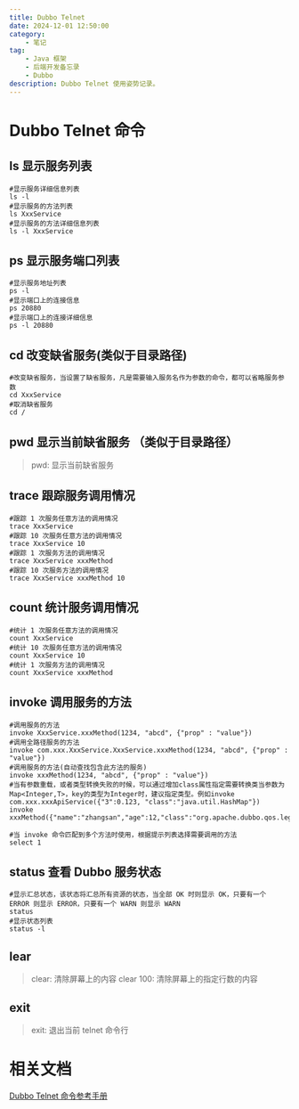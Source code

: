 ```yaml
---
title: Dubbo Telnet 
date: 2024-12-01 12:50:00
category:
    - 笔记
tag: 
    - Java 框架
    - 后端开发备忘录
    - Dubbo 
description: Dubbo Telnet 使用姿势记录。
---
```


# Dubbo Telnet 命令

## ls 显示服务列表
```shell title='使用姿势'
#显示服务详细信息列表
ls -l  
#显示服务的方法列表  
ls XxxService
#显示服务的方法详细信息列表  
ls -l XxxService
```

## ps 显示服务端口列表
```shell title='使用姿势'
#显示服务地址列表 
ps -l 
#显示端口上的连接信息 
ps 20880 
#显示端口上的连接详细信息 
ps -l 20880 
```
 

## cd 改变缺省服务(类似于目录路径)
```shell title='使用姿势'
#改变缺省服务，当设置了缺省服务，凡是需要输入服务名作为参数的命令，都可以省略服务参数  
cd XxxService
#取消缺省服务
cd /
```
## pwd 显示当前缺省服务 （类似于目录路径）
> pwd: 显示当前缺省服务

## trace 跟踪服务调用情况
```shell title='使用姿势'
#跟踪 1 次服务任意方法的调用情况  
trace XxxService
#跟踪 10 次服务任意方法的调用情况
trace XxxService 10
#跟踪 1 次服务方法的调用情况
trace XxxService xxxMethod
#跟踪 10 次服务方法的调用情况
trace XxxService xxxMethod 10
```

## count 统计服务调用情况

```shell title='使用姿势'
#统计 1 次服务任意方法的调用情况
count XxxService
#统计 10 次服务任意方法的调用情况
count XxxService 10
#统计 1 次服务方法的调用情况 
count XxxService xxxMethod
```
## invoke 调用服务的方法
```shell title='使用姿势'
#调用服务的方法
invoke XxxService.xxxMethod(1234, "abcd", {"prop" : "value"})
#调用全路径服务的方法
invoke com.xxx.XxxService.XxxService.xxxMethod(1234, "abcd", {"prop" : "value"})
#调用服务的方法(自动查找包含此方法的服务) 
invoke xxxMethod(1234, "abcd", {"prop" : "value"})
#当有参数重载，或者类型转换失败的时候，可以通过增加class属性指定需要转换类当参数为Map<Integer,T>，key的类型为Integer时，建议指定类型。例如invoke com.xxx.xxxApiService({"3":0.123, "class":"java.util.HashMap"})
invoke xxxMethod({"name":"zhangsan","age":12,"class":"org.apache.dubbo.qos.legacy.service.Person"})

#当 invoke 命令匹配到多个方法时使用，根据提示列表选择需要调用的方法
select 1
```
## status 查看 Dubbo 服务状态
```shell title='使用姿势'
#显示汇总状态，该状态将汇总所有资源的状态，当全部 OK 时则显示 OK，只要有一个 ERROR 则显示 ERROR，只要有一个 WARN 则显示 WARN
status
#显示状态列表
status -l
```
 
## lear
> clear: 清除屏幕上的内容
> clear 100: 清除屏幕上的指定行数的内容
## exit
> exit: 退出当前 telnet 命令行


# 相关文档
[Dubbo Telnet 命令参考手册](https://cn.dubbo.apache.org/zh-cn/docs/references/telnet/)